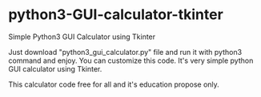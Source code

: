 # python3-GUI-calculator-tkinter
Simple Python3 GUI Calculator using Tkinter


Just download "python3_gui_calculator.py" file and run it with python3 command and enjoy. 
You can customize this code. It's very simple python GUI calculator using Tkinter.

This calculator code free for all and it's education propose only.
